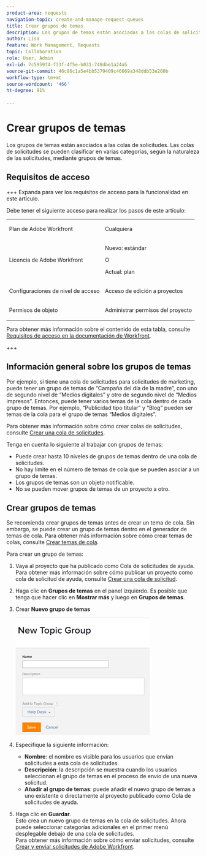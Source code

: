 ```yaml
---
product-area: requests
navigation-topic: create-and-manage-request-queues
title: Crear grupos de temas
description: Los grupos de temas están asociados a las colas de solicitudes. Permiten clasificar las colas de solicitudes en varias categorías según la naturaleza de las solicitudes.
author: Lisa
feature: Work Management, Requests
topic: Collaboration
role: User, Admin
exl-id: 7c5959f4-f33f-4f5e-b031-748dbe1a24a5
source-git-commit: 46c86c1a5e4bb5379409c46669a348ddb53e260b
workflow-type: tm+mt
source-wordcount: '466'
ht-degree: 91%

---
```


# Crear grupos de temas

<!-- Audited: 2/2024 -->

Los grupos de temas están asociados a las colas de solicitudes. Las colas de solicitudes se pueden clasificar en varias categorías, según la naturaleza de las solicitudes, mediante grupos de temas.

## Requisitos de acceso

+++ Expanda para ver los requisitos de acceso para la funcionalidad en este artículo.

Debe tener el siguiente acceso para realizar los pasos de este artículo:

<table style="table-layout:auto"> 
 <col> 
 <col> 
 <tbody> 
  <tr> 
   <td role="rowheader">Plan de Adobe Workfront</td> 
   <td> <p>Cualquiera </p> </td> 
  </tr> 
  <tr> 
   <td role="rowheader"> <p role="rowheader">Licencia de Adobe Workfront</p> </td> 
   <td>   
      <p>Nuevo: estándar</p>
      <p>O</p> 
      <p>Actual: plan</p>
 </td> 
  </tr> 
  <tr> 
   <td role="rowheader">Configuraciones de nivel de acceso</td> 
   <td> <p>Acceso de edición a proyectos</p> </td> 
  </tr> 
  <tr> 
   <td role="rowheader">Permisos de objeto</td> 
   <td> <p> Administrar permisos del proyecto</p> </td> 
  </tr> 
 </tbody> 
</table>

Para obtener más información sobre el contenido de esta tabla, consulte [Requisitos de acceso en la documentación de Workfront](/help/quicksilver/administration-and-setup/add-users/access-levels-and-object-permissions/access-level-requirements-in-documentation.md).

+++

## Información general sobre los grupos de temas

Por ejemplo, si tiene una cola de solicitudes para solicitudes de marketing, puede tener un grupo de temas de “Campaña del día de la madre”, con uno de segundo nivel de “Medios digitales” y otro de segundo nivel de “Medios impresos”. Entonces, puede tener varios temas de la cola dentro de cada grupo de temas. Por ejemplo, “Publicidad tipo titular” y “Blog” pueden ser temas de la cola para el grupo de temas “Medios digitales”.

Para obtener más información sobre cómo crear colas de solicitudes, consulte [Crear una cola de solicitudes](../../../manage-work/requests/create-and-manage-request-queues/create-request-queue.md).

Tenga en cuenta lo siguiente al trabajar con grupos de temas:

* Puede crear hasta 10 niveles de grupos de temas dentro de una cola de solicitudes.
* No hay límite en el número de temas de cola que se pueden asociar a un grupo de temas.
* Los grupos de temas son un objeto notificable.
* No se pueden mover grupos de temas de un proyecto a otro.

## Crear grupos de temas

Se recomienda crear grupos de temas antes de crear un tema de cola. Sin embargo, se puede crear un grupo de temas dentro en el generador de temas de cola. Para obtener más información sobre cómo crear temas de colas, consulte [Crear temas de cola](../../../manage-work/requests/create-and-manage-request-queues/create-queue-topics.md).

Para crear un grupo de temas:

1. Vaya al proyecto que ha publicado como Cola de solicitudes de ayuda.\
   Para obtener más información sobre cómo publicar un proyecto como cola de solicitud de ayuda, consulte [Crear una cola de solicitud](../../../manage-work/requests/create-and-manage-request-queues/create-request-queue.md).

1. Haga clic en **Grupos de temas** en el panel izquierdo. Es posible que tenga que hacer clic en **Mostrar más** y luego en **Grupos de temas**.
1. Crear **Nuevo grupo de temas**

   ![](assets/new-topic-group-box-nwe-350x306.png)

1. Especifique la siguiente información:

   * **Nombre**: el nombre es visible para los usuarios que envían solicitudes a esta cola de solicitudes.
   * **Descripción**: la descripción se muestra cuando los usuarios seleccionan el grupo de temas en el proceso de envío de una nueva solicitud.
   * **Añadir al grupo de temas**: puede añadir el nuevo grupo de temas a uno existente o directamente al proyecto publicado como Cola de solicitudes de ayuda.

1. Haga clic en **Guardar**.\
   Esto crea un nuevo grupo de temas en la cola de solicitudes. Ahora puede seleccionar categorías adicionales en el primer menú desplegable debajo de una cola de solicitudes.\
   Para obtener más información sobre cómo enviar solicitudes, consulte [Crear y enviar solicitudes de Adobe Workfront](../../../manage-work/requests/create-requests/create-submit-requests.md).
